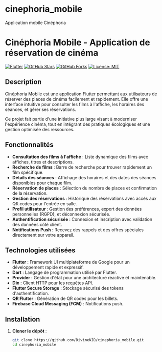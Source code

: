 # cinephoria_mobile
Application mobile Cinéphoria
# Cinéphoria Mobile - Application de réservation de cinéma

[![Flutter](https://img.shields.io/badge/Flutter-%2302569B.svg?style=for-the-badge&logo=Flutter&logoColor=white)](https://flutter.dev)
[![GitHub Stars](https://img.shields.io/github/stars/DivineNID/cinephoria_mobile?style=social)](https://github.com/DivineNID/cinephoria_mobile)
[![GitHub Forks](https://img.shields.io/github/forks/DivineNID/cinephoria_mobile?style=social)](https://github.com/DivineNID/cinephoria_mobile)
[![License: MIT](https://img.shields.io/badge/License-MIT-yellow.svg)](https://opensource.org/licenses/MIT)

## Description

Cinéphoria Mobile est une application Flutter permettant aux utilisateurs de réserver des places de cinéma facilement et rapidement. Elle offre une interface intuitive pour consulter les films à l'affiche, les horaires des séances, et gérer ses réservations.

Ce projet fait partie d'une initiative plus large visant à moderniser l'expérience cinéma, tout en intégrant des pratiques écologiques et une gestion optimisée des ressources.

## Fonctionnalités

- **Consultation des films à l'affiche** : Liste dynamique des films avec affiches, titres et descriptions.
- **Recherche de films** : Barre de recherche pour trouver rapidement un film spécifique.
- **Détails des séances** : Affichage des horaires et des dates des séances disponibles pour chaque film.
- **Réservation de places** : Sélection du nombre de places et confirmation de la réservation.
- **Gestion des réservations** : Historique des réservations avec accès aux QR codes pour l'entrée en salle.
- **Profil utilisateur** : Gestion des préférences, export des données personnelles (RGPD), et déconnexion sécurisée.
- **Authentification sécurisée** : Connexion et inscription avec validation des données côté client.
- **Notifications Push** : Recevez des rappels et des offres spéciales directement sur votre appareil.

## Technologies utilisées

- **Flutter** : Framework UI multiplateforme de Google pour un développement rapide et expressif.
- **Dart** : Langage de programmation utilisé par Flutter.
- **Provider** : Gestion d'état pour une architecture réactive et maintenable.
- **Dio** : Client HTTP pour les requêtes API.
- **Flutter Secure Storage** : Stockage sécurisé des tokens d'authentification.
- **QR Flutter** : Génération de QR codes pour les billets.
- **Firebase Cloud Messaging (FCM)** : Notifications push.

## Installation

1. **Cloner le dépôt** :
   ```bash
   git clone https://github.com/DivineNID/cinephoria_mobile.git
   cd cinephoria_mobile
